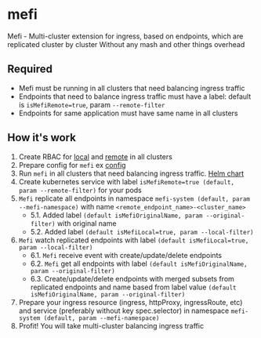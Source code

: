 # mefi
Mefi - Multi-cluster extension for ingress, based on endpoints, which are replicated cluster by cluster
Without any mash and other things overhead

## Required
- Mefi must be running in all clusters that need balancing ingress traffic
- Endpoints that need to balance ingress traffic must have a label: default is `isMefiRemote=true`, param `--remote-filter`
- Endpoints for same application must have same name in all clusters 

## How it's work
1. Create RBAC for [local](https://github.com/destanyinside/mefi/tree/main/deploy/chart/templates/local_rbac.yaml) and [remote](https://github.com/destanyinside/mefi/tree/main/deploy/chart/templates/remote_rbac.yaml) in all clusters
2. Prepare config for `mefi` ex [config](hack/config.yaml)
3. Run `mefi` in all clusters that need balancing ingress traffic. [Helm chart](https://github.com/destanyinside/mefi/tree/main/deploy/chart)
4. Create kubernetes service with label `isMefiRemote=true (default, param --remote-filter)` for your pods
5. `Mefi` replicate all endpoints in namespace `mefi-system (default, param --mefi-namespace)` with name `<remote_endpoint_name>-<cluster_name>`
   + 5.1. Added label `(default isMefiOriginalName, param --original-filter)` with original name
   + 5.2. Added label `(default isMefiLocal=true, param --local-filter)`
6. `Mefi` watch replicated endpoints with label `(default isMefiLocal=true, param --local-filter)`
   + 6.1. `Mefi` receive event with create/update/delete endpoints
   + 6.2. `Mefi` get all endpoints with label `(default isMefiOriginalName, param --original-filter)`
   + 6.3. Create/update/delete endpoints with merged subsets from replicated endpoints and name based from label value `(default isMefiOriginalName, param --original-filter)`
7. Prepare your ingress resource (ingress, httpProxy, ingressRoute, etc) and service (preferably without key spec.selector) in namespace `mefi-system (default, param --mefi-namespace)`
8. Profit! You will take multi-cluster balancing ingress traffic